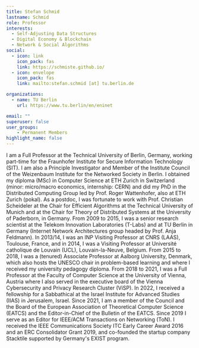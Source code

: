```yaml
---
title: Stefan Schmid
lastname: Schmid
role: Professor
interests:
  - Self-Adjusting Data Structures
  - Digital Economy & Blockchain
  - Network & Social Algorithms
social:
  - icon: link
    icon_pack: fas
    link: https://schmiste.github.io/
  - icon: envelope
    icon_pack: fas
    link: mailto:stefan.schmid [at] tu.berlin.de

organizations:
  - name: TU Berlin
    url: https://www.tu.berlin/en/eninet

email: ""
superuser: false
user_groups:
	- Permanent Members
highlight_name: false
---
```


I am a Full Professor at the Technical University of Berlin, Germany, working part-time for the Fraunhofer Institute for Secure Information Technology (SIT). I am also a Principle Investigator and Member of the Institute Council of the Weizenbaum Institute for the Networked Society in Berlin. I obtained my diploma (MSc) in Computer Science at ETH Zurich in Switzerland (minor: micro/macro economics, internship: CERN) and did my PhD in the Distributed Computing Group led by Prof. Roger Wattenhofer, also at ETH Zurich (pokal). As a postdoc, I was fortunate to work with Prof. Christian Scheideler at the Chair for Efficient Algorithms at the Technical University of Munich and at the Chair for Theory of Distributed Systems at the University of Paderborn, in Germany. From 2009 to 2015, I was a senior research scientist at the Telekom Innovation Laboratories (T-Labs) and at TU Berlin in Germany (Internet Network Architectures group headed by Prof. Anja Feldmann). In 2013/14, I was an INP Visiting Professor at CNRS (LAAS), Toulouse, France, and in 2014, I was a Visiting Professor at Université catholique de Louvain (UCL), Louvain-la-Neuve, Belgium. From 2015 to 2018, I was a (tenured) Associate Professor at Aalborg University, Denmark, which also hosts the UNESCO chair in problem-based learning and where I received my university pedagogy diploma. From 2018 to 2021, I was a Full Professor at the Faculty of Computer Science at the University of Vienna, Austria where I also served in the executive board of the Vienna Cybersecurity and Privacy Research Cluster (ViSP). In 2022, I received a fellowship for a Sabbathical at the Israel Institute for Advanced Studies (IIAS) in Jerusalem, Israel. Since 2021, I am a member of the Council and the Board of the European Association of Theoretical Computer Science (EATCS) and the Editor-in-Chief of the Bulletin of the EATCS. Since 2019 I serve as an Editor for IEEE/ACM Transactions on Networking (ToN). I received the IEEE Communications Society ITC Early Career Award 2016 and an ERC Consolidator Grant 2019, and co-founded the startup company Stacktile supported by Germany's EXIST program. 

